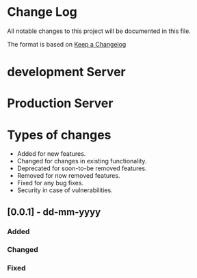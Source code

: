 # Change Log
All notable changes to this project will be documented in this file.
 
The format is based on [Keep a Changelog](http://keepachangelog.com/)

# development Server

# Production Server

# Types of changes

- Added for new features.
- Changed for changes in existing functionality.
- Deprecated for soon-to-be removed features.
- Removed for now removed features.
- Fixed for any bug fixes.
- Security in case of vulnerabilities.

 
## [0.0.1] - dd-mm-yyyy  
### Added
### Changed
### Fixed
 
